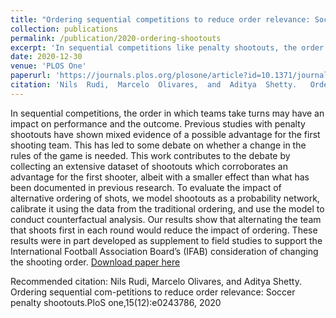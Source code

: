 ```yaml
---
title: "Ordering sequential competitions to reduce order relevance: Soccer penalty shootouts"
collection: publications
permalink: /publication/2020-ordering-shootouts
excerpt: 'In sequential competitions like penalty shootouts, the order in which teams take turns may have an impact on performance and the outcome. Using an extensive dataset of shootouts, this work evaluates the impact of alternative ordering of shots by modelling shootouts as a probability network. These probability netowrks are calibrated using data from the traditional ordering.'
date: 2020-12-30
venue: 'PLOS One'
paperurl: 'https://journals.plos.org/plosone/article?id=10.1371/journal.pone.0243786'
citation: 'Nils  Rudi,  Marcelo  Olivares,  and  Aditya  Shetty.   Ordering  sequential  com-petitions  to  reduce  order  relevance:   Soccer  penalty  shootouts.PloS one,15(12):e0243786, 2020'
---
```

In sequential competitions, the order in which teams take turns may have an impact on performance and the outcome. Previous studies with penalty shootouts have shown mixed evidence of a possible advantage for the first shooting team. This has led to some debate on whether a change in the rules of the game is needed. This work contributes to the debate by collecting an extensive dataset of shootouts which corroborates an advantage for the first shooter, albeit with a smaller effect than what has been documented in previous research. To evaluate the impact of alternative ordering of shots, we model shootouts as a probability network, calibrate it using the data from the traditional ordering, and use the model to conduct counterfactual analysis. Our results show that alternating the team that shoots first in each round would reduce the impact of ordering. These results were in part developed as supplement to field studies to support the International Football Association Board’s (IFAB) consideration of changing the shooting order.
[Download paper here](https://journals.plos.org/plosone/article?id=10.1371/journal.pone.0243786)

Recommended citation: Nils  Rudi,  Marcelo  Olivares,  and  Aditya  Shetty.   Ordering  sequential  com-petitions  to  reduce  order  relevance:   Soccer  penalty  shootouts.PloS one,15(12):e0243786, 2020